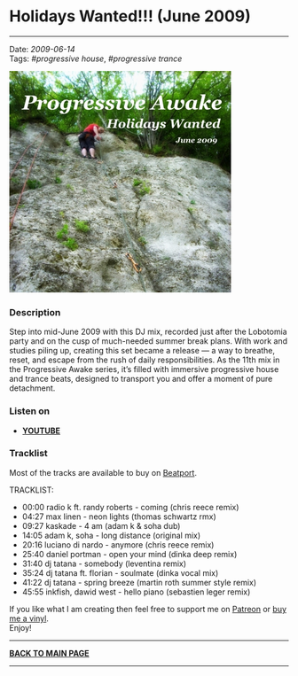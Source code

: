 # Holidays Wanted!!! (June 2009)

----

Date: *2009-06-14*  
Tags: *#progressive house*, *#progressive trance*      

[![Shivioua - Holidays Wanted!!! (June 2009)](./images/holidays-wanted-june-2009.jpg)](https://youtu.be/8Utd1gg3zlM)

### Description

Step into mid-June 2009 with this DJ mix, recorded just after the Lobotomia party and on the cusp of much-needed summer break plans. With work and studies piling up, creating this set became a release — a way to breathe, reset, and escape from the rush of daily responsibilities. As the 11th mix in the Progressive Awake series, it’s filled with immersive progressive house and trance beats, designed to transport you and offer a moment of pure detachment.

### Listen on

* [**YOUTUBE**](https://youtu.be/8Utd1gg3zlM)  

<!-- 
[**Download MP3 (49MB, 53min)**](https://1drv.ms/u/s!Alo3H0XlzdZxgTvckXSa7o0rIdw4?e=eT3Ial)  
-->

### Tracklist

Most of the tracks are available to buy on <a href="http://beatport.com" target="_blank">Beatport</a>.  

TRACKLIST:  

* 00:00 radio k ft. randy roberts - coming (chris reece remix)   
* 04:27 max linen - neon lights (thomas schwartz rmx)  
* 09:27 kaskade - 4 am (adam k & soha dub)  
* 14:05 adam k, soha - long distance (original mix)  
* 20:16 luciano di nardo - anymore (chris reece remix)  
* 25:40 daniel portman - open your mind (dinka deep remix)  
* 31:40 dj tatana - somebody (leventina remix)  
* 35:24 dj tatana ft. florian - soulmate (dinka vocal mix)  
* 41:22 dj tatana - spring breeze (martin roth summer style remix)  
* 45:55 inkfish, dawid west - hello piano (sebastien leger remix)  

If you like what I am creating then feel free to support me on [Patreon](https://www.patreon.com/shivioua) or [buy me a vinyl](https://www.buymeacoffee.com/shivioua).  
Enjoy!  


----

[**BACK TO MAIN PAGE**](./README.md)

---- 
